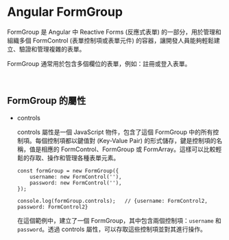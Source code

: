 # Angular FormGroup

FormGroup 是 Angular 中 Reactive Forms (反應式表單) 的一部分，用於管理和組織多個 FormControl (表單控制項或表單元件) 的容器，讓開發人員能夠輕鬆建立、驗證和管理複雜的表單。

FormGroup 通常用於包含多個欄位的表單，例如：註冊或登入表單。

<br />

## FormGroup 的屬性

- controls

    controls 屬性是一個 JavaScript 物件，包含了這個 FormGroup 中的所有控制項。每個控制項都以鍵值對 (Key-Value Pair) 的形式儲存，鍵是控制項的名稱，值是相應的 FormControl、FormGroup 或 FormArray。這樣可以比較輕鬆的存取、操作和管理各種表單元素。

    ```
    const formGroup = new FormGroup({
        username: new FormControl(''),
        password: new FormControl(''),
    });

    console.log(formGroup.controls);   // {username: FormControl2, password: FormControl2}
    ```

    在這個範例中，建立了一個 FormGroup，其中包含兩個控制項：`username` 和 `password`。透過 controls 屬性，可以存取這些控制項並對其進行操作。
